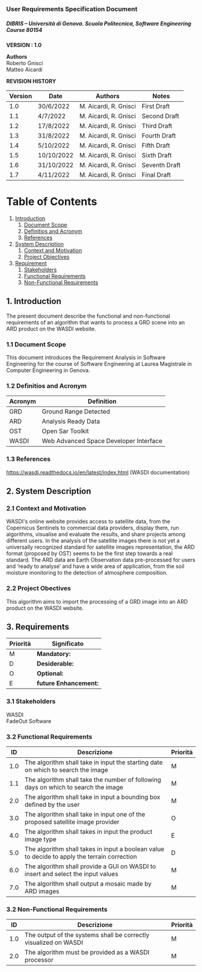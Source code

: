 



### User Requirements Specification Document
##### DIBRIS – Università di Genova. Scuola Politecnica, Software Engineering Course 80154


**VERSION : 1.0**

**Authors**  
Roberto Gnisci<br/>
Matteo Aicardi


**REVISION HISTORY**

| Version    | Date        | Authors      | Notes        |
| ----------- | ----------- | ----------- | ----------- |
| 1.0 | 30/6/2022 |M. Aicardi, R. Gnisci | First Draft |
| 1.1 | 4/7/2022 |M. Aicardi, R. Gnisci | Second Draft |
| 1.2 | 17/8/2022 |M. Aicardi, R. Gnisci | Third Draft |
| 1.3 | 31/8/2022 |M. Aicardi, R. Gnisci | Fourth Draft |
| 1.4 | 5/10/2022 |M. Aicardi, R. Gnisci | Fifth Draft |
| 1.5 | 10/10/2022 |M. Aicardi, R. Gnisci | Sixth Draft |
| 1.6 | 31/10/2022 |M. Aicardi, R. Gnisci | Seventh Draft |
| 1.7 | 4/11/2022 |M. Aicardi, R. Gnisci | Final Draft |



# Table of Contents

1. [Introduction](#p1)
	1. [Document Scope](#sp1.1)
	2. [Definitios and Acronym](#sp1.2) 
	3. [References](#sp1.3)
2. [System Description](#p2)
	1. [Context and Motivation](#sp2.1)
	2. [Project Objectives](#sp2.2)
3. [Requirement](#p3)
 	1. [Stakeholders](#sp3.1)
 	2. [Functional Requirements](#sp3.2)
 	3. [Non-Functional Requirements](#sp3.3)
  
  

<a name="p1"></a>

## 1. Introduction
The present document describe the functional and non-functional requirements of an algorithm that wants to process a GRD scene into an ARD product on the WASDI website. 

<a name="sp1.1"></a>

### 1.1 Document Scope
This document introduces the Requirement Analysis in Software Engineering for the course of Software Engineering at Laurea Magistrale in Computer Engineering in Genova. 


<a name="sp1.2"></a>

### 1.2 Definitios and Acronym


| Acronym				| Definition | 
| ------------------------------------- | ----------- | 
| GRD                                   | Ground Range Detected |
| ARD                                   | Analysis Ready Data |
| OST                                    | Open Sar Toolkit |
| WASDI                                   | Web Advanced Space Developer Interface |


<a name="sp1.3"></a>

### 1.3 References 

https://wasdi.readthedocs.io/en/latest/index.html (WASDI documentation)
<a name="p2"></a>

## 2. System Description
<a name="sp2.15"></a>

### 2.1 Context and Motivation
<a name="sp2.2"></a>
WASDI's online website provides access to satellite data, from the Copernicus Sentinels to commercial data providers, display them, run algorithms, visualise and evaluate the results, and share projects among different users.
In the analysis of the satellite images there is not yet a universally recognized standard for satellite images representation, the ARD format (proposed by OST) seems to be the first step towards a real standard.
The ARD data are Earth Observation data pre-processed for users and ‘ready to analyse’ and have a wide area of application, from the soil moisture monitoring to the detection of atmosphere composition.

### 2.2 Project Obectives 
<a name="p3"></a>
This algorithm aims to import the processing of a GRD image into an ARD product on the WASDI website.

## 3. Requirements

| Priorità | Significato | 
| --------------- | ----------- | 
| M | **Mandatory:**   |
| D | **Desiderable:** |
| O | **Optional:**    |
| E | **future Enhancement:** |

<a name="sp3.1"></a>
### 3.1 Stakeholders
WASDI<br/>
FadeOut Software

<a name="sp3.2"></a>
### 3.2 Functional Requirements 

| ID | Descrizione | Priorità |
| --------------- | ----------- | ---------- | 
| 1.0 | The algorithm shall take in input the starting date on which to search the image |M|
| 1.1 | The algorithm shall take the number of following days on which to search the image |M|
| 2.0 | The algorithm shall take in input a bounding box defined by the user|M|
| 3.0 | The algorithm shall take in input one of the proposed satellite image provider|O|
| 4.0 | The algorithm shall takes in input the product image type|E|
| 5.0 | The algorithm shall takes in input a boolean value to decide to apply the terrain correction |D|
| 6.0 | The algorithm shall provide a GUI on WASDI to insert and select the input values |M|
| 7.0 | The algorithm shall output a mosaic made by ARD images |M|


<a name="sp3.3"></a>
### 3.2 Non-Functional Requirements 
 
| ID | Descrizione | Priorità |
| --------------- | ----------- | ---------- | 
| 1.0 |The output of the systems shall be correctly visualized on WASDI |M|
| 2.0 |The algorithm must be provided as a WASDI processor |M|
